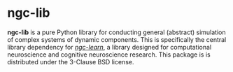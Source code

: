 # ngc-lib

<b>ngc-lib</b> is a pure Python library for conducting general (abstract) simulation of complex systems of dynamic components. 
This is specifically the central library dependency for <i><a href="https://github.com/NACLab/ngc-learn/">ngc-learn</a></i>, a library designed for computational neuroscience and 
cognitive neuroscience research. 
This package is is distributed under the 3-Clause BSD license.

